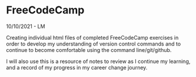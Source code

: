# FreeCodeCamp
10/10/2021 - LM

Creating individual html files of completed FreeCodeCamp exercises in order to develop my understanding of version control commands and to continue to become comfortable using the command line/git/github.

I will also use this is a resource of notes to review as I continue my learning, and a record of my progress in my career change journey.
